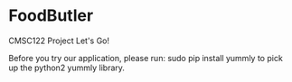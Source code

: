 # FoodButler
CMSC122 Project
Let's Go!

Before you try our application, please run:
    sudo pip install yummly
to pick up the python2 yummly library.